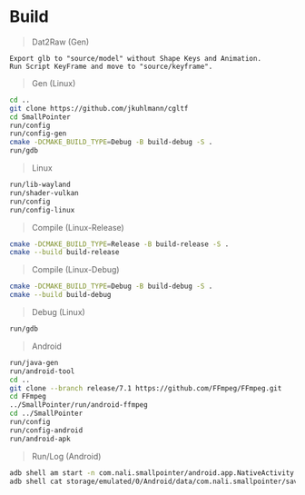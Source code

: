 # Build
>Dat2Raw (Gen)
```
Export glb to "source/model" without Shape Keys and Animation.
Run Script KeyFrame and move to "source/keyframe".
```
>Gen (Linux)
```bash
cd ..
git clone https://github.com/jkuhlmann/cgltf
cd SmallPointer
run/config
run/config-gen
cmake -DCMAKE_BUILD_TYPE=Debug -B build-debug -S .
run/gdb
```
>Linux
```bash
run/lib-wayland
run/shader-vulkan
run/config
run/config-linux
```
>Compile (Linux-Release)
```bash
cmake -DCMAKE_BUILD_TYPE=Release -B build-release -S .
cmake --build build-release
```
>Compile (Linux-Debug)
```bash
cmake -DCMAKE_BUILD_TYPE=Debug -B build-debug -S .
cmake --build build-debug
```
>Debug (Linux)
```bash
run/gdb
```
>Android
```bash
run/java-gen
run/android-tool
cd ..
git clone --branch release/7.1 https://github.com/FFmpeg/FFmpeg.git
cd FFmpeg
../SmallPointer/run/android-ffmpeg
cd ../SmallPointer
run/config
run/config-android
run/android-apk
```
>Run/Log (Android)
```bash
adb shell am start -n com.nali.smallpointer/android.app.NativeActivity
adb shell cat storage/emulated/0/Android/data/com.nali.smallpointer/save/log.dat
```
